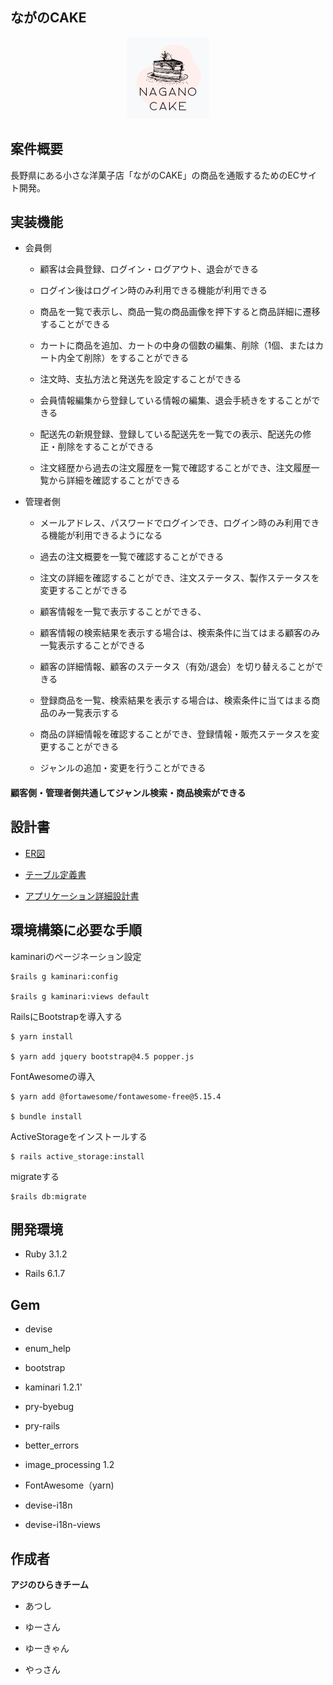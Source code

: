 ## ながのCAKE

<p align="center"><img src="https://github.com/webcamp-menber-ateam/nagano_cake/blob/develop/app/assets/images/logo_image.png" alt="nagano_cake" title="nagano_cake_log" width="130" height="130" /></p>

## 案件概要

長野県にある小さな洋菓子店「ながのCAKE」の商品を通販するためのECサイト開発。

## 実装機能

- 会員側

  - 顧客は会員登録、ログイン・ログアウト、退会ができる

  - ログイン後はログイン時のみ利用できる機能が利用できる

  - 商品を一覧で表示し、商品一覧の商品画像を押下すると商品詳細に遷移することができる

  - カートに商品を追加、カートの中身の個数の編集、削除（1個、またはカート内全て削除）をすることができる

  - 注文時、支払方法と発送先を設定することができる

  - 会員情報編集から登録している情報の編集、退会手続きをすることができる

  - 配送先の新規登録、登録している配送先を一覧での表示、配送先の修正・削除をすることができる

  - 注文経歴から過去の注文履歴を一覧で確認することができ、注文履歴一覧から詳細を確認することができる

- 管理者側

  - メールアドレス、パスワードでログインでき、ログイン時のみ利用できる機能が利用できるようになる

  - 過去の注文概要を一覧で確認することができる

  - 注文の詳細を確認することができ、注文ステータス、製作ステータスを変更することができる

  - 顧客情報を一覧で表示することができる、

  - 顧客情報の検索結果を表示する場合は、検索条件に当てはまる顧客のみ一覧表示することができる

  - 顧客の詳細情報、顧客のステータス（有効/退会）を切り替えることができる

  - 登録商品を一覧、検索結果を表示する場合は、検索条件に当てはまる商品のみ一覧表示する

  - 商品の詳細情報を確認することができ、登録情報・販売ステータスを変更することができる

  - ジャンルの追加・変更を行うことができる

#### 顧客側・管理者側共通してジャンル検索・商品検索ができる

## 設計書

- [ER図](https://drive.google.com/file/d/1jgz4aO2qnzrF1evnixtuYmVADjVLljv2/view)

- [テーブル定義書](https://drive.google.com/file/d/1IK7nYIFtvjW8_SWjJNalePKWTGFlo_Zr/view)

- [アプリケーション詳細設計書](https://drive.google.com/file/d/1aQcHwLI7RavTQZEQc651dnfjxXth3GVb/view)

## 環境構築に必要な手順

kaminariのページネーション設定

    $rails g kaminari:config

    $rails g kaminari:views default

 RailsにBootstrapを導入する

    $ yarn install

    $ yarn add jquery bootstrap@4.5 popper.js

 FontAwesomeの導入

    $ yarn add @fortawesome/fontawesome-free@5.15.4

    $ bundle install

 ActiveStorageをインストールする

    $ rails active_storage:install

 migrateする

    $rails db:migrate

## 開発環境

- Ruby 3.1.2

- Rails 6.1.7

## Gem

- devise

- enum_help

- bootstrap

- kaminari 1.2.1'

- pry-byebug

- pry-rails

- better_errors

- image_processing 1.2

- FontAwesome（yarn)

- devise-i18n

- devise-i18n-views

## 作成者

**アジのひらきチーム**

  - あつし

  - ゆーさん

  - ゆーきゃん

  - やっさん
